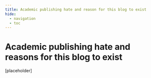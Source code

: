 ```yaml
---
title: Academic publishing hate and reason for this blog to exist
hide:
  - navigation
  - toc
---
```


# Academic publishing hate and reasons for this blog to exist

[placeholder]
